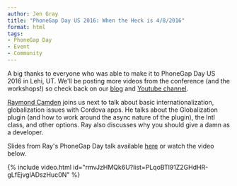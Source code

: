 ```yaml
---
author: Jen Gray
title: "PhoneGap Day US 2016: When the Heck is 4/8/2016"
format: html
tags:
- PhoneGap Day
- Event
- Community
---
```


A big thanks to everyone who was able to make it to PhoneGap Day US 2016 in Lehi, UT. We'll be posting more videos from the conference (and the workshops!) so check back on our [blog](http://phonegap.com/blog/tag/phonegap-day/) and [Youtube channel](https://www.youtube.com/user/PhoneGap).

[Raymond Camden](https://twitter.com/raymondcamden) joins us next to talk about basic internationalization, globalization issues with Cordova apps. He talks about the Globalization plugin (and how to work around the async nature of the plugin), the Intl class, and other options. Ray also discusses why you should give a damn as a developer.

Slides from Ray's PhoneGap Day talk available [here](https://drive.google.com/file/d/0B8LZE608RJ3GaWo3Qk45RHRUSEU/view) or watch the video below.

{% include video.html id="rmvJzHMQk6U?list=PLqoBTl91Z2GHdHR-gLfEjvglADszHuc0N" %}
